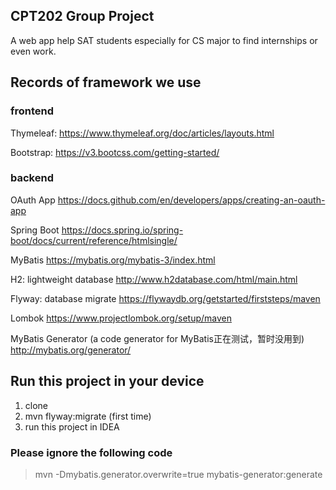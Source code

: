 ## CPT202 Group Project
A web app help SAT students especially for CS major to find internships or even work.

## Records of framework we use
### frontend
Thymeleaf:
https://www.thymeleaf.org/doc/articles/layouts.html

Bootstrap:
https://v3.bootcss.com/getting-started/

### backend
OAuth App
https://docs.github.com/en/developers/apps/creating-an-oauth-app

Spring Boot
https://docs.spring.io/spring-boot/docs/current/reference/htmlsingle/

MyBatis
https://mybatis.org/mybatis-3/index.html

H2: lightweight database
http://www.h2database.com/html/main.html

Flyway: database migrate
https://flywaydb.org/getstarted/firststeps/maven

Lombok
https://www.projectlombok.org/setup/maven

MyBatis Generator (a code generator for MyBatis正在测试，暂时没用到)
http://mybatis.org/generator/

## Run this project in your device
1. clone
2. mvn flyway:migrate (first time)
3. run this project in IDEA

### Please ignore the following code
> mvn -Dmybatis.generator.overwrite=true mybatis-generator:generate